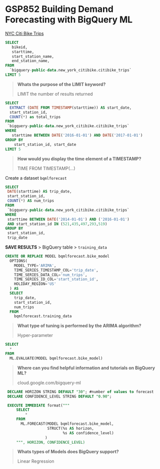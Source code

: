 # GSP852 Building Demand Forecasting with BigQuery ML

[NYC Citi Bike Trips](https://console.cloud.google.com/marketplace/product/city-of-new-york/nyc-citi-bike?project=qwiklabs-gcp-03-3ce9522a0123&folder=&organizationId=)


```sql
SELECT
   bikeid,
   starttime,
   start_station_name,
   end_station_name,
FROM
  `bigquery-public-data.new_york_citibike.citibike_trips`
LIMIT 5

```

> **Whats the purpose of the LIMIT keyword?**
> 
> LIMIT the number of results returned

```sql
SELECT
  EXTRACT (DATE FROM TIMESTAMP(starttime)) AS start_date,
  start_station_id,
  COUNT(*) as total_trips
FROM
 `bigquery-public-data.new_york_citibike.citibike_trips`
WHERE
   starttime BETWEEN DATE('2016-01-01') AND DATE('2017-01-01')
GROUP BY
    start_station_id, start_date
LIMIT 5

```

> **How would you display the time element of a TIMESTAMP?**
>
> TIME FROM TIMESTAMP(...)

Create a dataset `bqmlforecast`

```sql
SELECT
 DATE(starttime) AS trip_date,
 start_station_id,
 COUNT(*) AS num_trips
FROM
 `bigquery-public-data.new_york_citibike.citibike_trips`
WHERE
 starttime BETWEEN DATE('2014-01-01') AND ('2016-01-01')
 AND start_station_id IN (521,435,497,293,519)
GROUP BY
 start_station_id,
 trip_date

```

**SAVE RESULTS** > BigQuery table > `training_data`

```sql
CREATE OR REPLACE MODEL bqmlforecast.bike_model
  OPTIONS(
    MODEL_TYPE='ARIMA',
    TIME_SERIES_TIMESTAMP_COL='trip_date',
    TIME_SERIES_DATA_COL='num_trips',
    TIME_SERIES_ID_COL='start_station_id',
    HOLIDAY_REGION='US'
  ) AS
  SELECT
    trip_date,
    start_station_id,
    num_trips
  FROM
    bqmlforecast.training_data

```

> **What type of tuning is performed by the ARIMA algorithm?**
>
> Hyper-parameter

```sql
SELECT
  *
FROM
  ML.EVALUATE(MODEL bqmlforecast.bike_model)

```

> **Where can you find helpful information and tutorials on BigQuery ML?**
>
> cloud.google.com/bigquery-ml

```sql
 DECLARE HORIZON STRING DEFAULT "30"; #number of values to forecast
 DECLARE CONFIDENCE_LEVEL STRING DEFAULT "0.90";

 EXECUTE IMMEDIATE format("""
     SELECT
         *
     FROM
       ML.FORECAST(MODEL bqmlforecast.bike_model,
                   STRUCT(%s AS horizon,
                          %s AS confidence_level)
                  )
     """, HORIZON, CONFIDENCE_LEVEL)

```

> **Whats types of Models does BigQuery support?**
>
> Linear Regression



